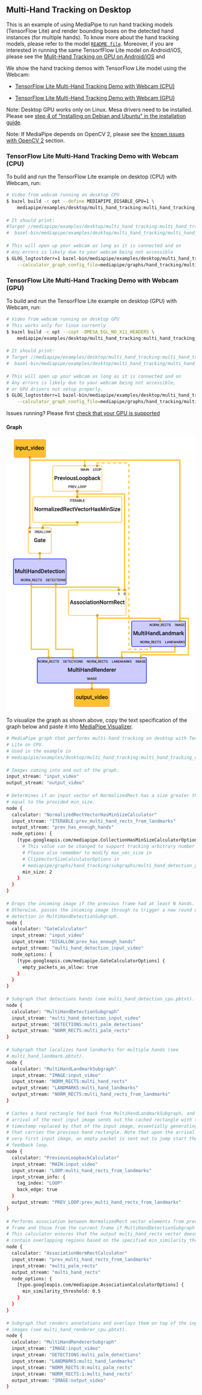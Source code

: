 ## Multi-Hand Tracking on Desktop

This is an example of using MediaPipe to run hand tracking models (TensorFlow
Lite) and render bounding boxes on the detected hand instances (for multiple
hands). To know more about the hand tracking models, please refer to the model
[`README file`]. Moreover, if you are interested in running the same TensorfFlow
Lite model on Android/iOS, please see the
[Mulit-Hand Tracking on GPU on Android/iOS](multi_hand_tracking_mobile_gpu.md)
and

We show the hand tracking demos with TensorFlow Lite model using the Webcam:

-   [TensorFlow Lite Multi-Hand Tracking Demo with Webcam (CPU)](#tensorflow-lite-multi-hand-tracking-demo-with-webcam-cpu)

-   [TensorFlow Lite Multi-Hand Tracking Demo with Webcam (GPU)](#tensorflow-lite-multi-hand-tracking-demo-with-webcam-gpu)

Note: Desktop GPU works only on Linux. Mesa drivers need to be installed. Please
see
[step 4 of "Installing on Debian and Ubuntu" in the installation guide](./install.md).

Note: If MediaPipe depends on OpenCV 2, please see the
[known issues with OpenCV 2](./object_detection_desktop.md#known-issues-with-opencv-2)
section.

### TensorFlow Lite Multi-Hand Tracking Demo with Webcam (CPU)

To build and run the TensorFlow Lite example on desktop (CPU) with Webcam, run:

```bash
# Video from webcam running on desktop CPU
$ bazel build -c opt --define MEDIAPIPE_DISABLE_GPU=1 \
    mediapipe/examples/desktop/multi_hand_tracking:multi_hand_tracking_cpu

# It should print:
#Target //mediapipe/examples/desktop/multi_hand_tracking:multi_hand_tracking_cpu up-to-date:
#  bazel-bin/mediapipe/examples/desktop/multi_hand_tracking/multi_hand_tracking_cpu

# This will open up your webcam as long as it is connected and on
# Any errors is likely due to your webcam being not accessible
$ GLOG_logtostderr=1 bazel-bin/mediapipe/examples/desktop/multi_hand_tracking/multi_hand_tracking_cpu \
    --calculator_graph_config_file=mediapipe/graphs/hand_tracking/multi_hand_tracking_desktop_live.pbtxt
```

### TensorFlow Lite Multi-Hand Tracking Demo with Webcam (GPU)

To build and run the TensorFlow Lite example on desktop (GPU) with Webcam, run:

```bash
# Video from webcam running on desktop GPU
# This works only for linux currently
$ bazel build -c opt --copt -DMESA_EGL_NO_X11_HEADERS \
    mediapipe/examples/desktop/multi_hand_tracking:multi_hand_tracking_gpu

# It should print:
# Target //mediapipe/examples/desktop/multi_hand_tracking:multi_hand_tracking_gpu up-to-date:
#  bazel-bin/mediapipe/examples/desktop/multi_hand_tracking/multi_hand_tracking_gpu

# This will open up your webcam as long as it is connected and on
# Any errors is likely due to your webcam being not accessible,
# or GPU drivers not setup properly.
$ GLOG_logtostderr=1 bazel-bin/mediapipe/examples/desktop/multi_hand_tracking/multi_hand_tracking_gpu \
    --calculator_graph_config_file=mediapipe/graphs/hand_tracking/multi_hand_tracking_mobile.pbtxt
```

Issues running? Please first
[check that your GPU is supported](./gpu.md#desktop-gpu-linux)

#### Graph

![graph visualization](images/multi_hand_tracking_desktop.png)

To visualize the graph as shown above, copy the text specification of the graph
below and paste it into [MediaPipe Visualizer](https://viz.mediapipe.dev).

```bash
# MediaPipe graph that performs multi-hand tracking on desktop with TensorFlow
# Lite on CPU.
# Used in the example in
# mediapipie/examples/desktop/multi_hand_tracking:multi_hand_tracking_cpu.

# Images coming into and out of the graph.
input_stream: "input_video"
output_stream: "output_video"

# Determines if an input vector of NormalizedRect has a size greater than or
# equal to the provided min_size.
node {
  calculator: "NormalizedRectVectorHasMinSizeCalculator"
  input_stream: "ITERABLE:prev_multi_hand_rects_from_landmarks"
  output_stream: "prev_has_enough_hands"
  node_options: {
    [type.googleapis.com/mediapipe.CollectionHasMinSizeCalculatorOptions] {
      # This value can be changed to support tracking arbitrary number of hands.
      # Please also remember to modify max_vec_size in
      # ClipVectorSizeCalculatorOptions in
      # mediapipe/graphs/hand_tracking/subgraphs/multi_hand_detection_gpu.pbtxt
      min_size: 2
    }
  }
}

# Drops the incoming image if the previous frame had at least N hands.
# Otherwise, passes the incoming image through to trigger a new round of hand
# detection in MultiHandDetectionSubgraph.
node {
  calculator: "GateCalculator"
  input_stream: "input_video"
  input_stream: "DISALLOW:prev_has_enough_hands"
  output_stream: "multi_hand_detection_input_video"
  node_options: {
    [type.googleapis.com/mediapipe.GateCalculatorOptions] {
      empty_packets_as_allow: true
    }
  }
}

# Subgraph that detections hands (see multi_hand_detection_cpu.pbtxt).
node {
  calculator: "MultiHandDetectionSubgraph"
  input_stream: "multi_hand_detection_input_video"
  output_stream: "DETECTIONS:multi_palm_detections"
  output_stream: "NORM_RECTS:multi_palm_rects"
}

# Subgraph that localizes hand landmarks for multiple hands (see
# multi_hand_landmark.pbtxt).
node {
  calculator: "MultiHandLandmarkSubgraph"
  input_stream: "IMAGE:input_video"
  input_stream: "NORM_RECTS:multi_hand_rects"
  output_stream: "LANDMARKS:multi_hand_landmarks"
  output_stream: "NORM_RECTS:multi_hand_rects_from_landmarks"
}

# Caches a hand rectangle fed back from MultiHandLandmarkSubgraph, and upon the
# arrival of the next input image sends out the cached rectangle with the
# timestamp replaced by that of the input image, essentially generating a packet
# that carries the previous hand rectangle. Note that upon the arrival of the
# very first input image, an empty packet is sent out to jump start the
# feedback loop.
node {
  calculator: "PreviousLoopbackCalculator"
  input_stream: "MAIN:input_video"
  input_stream: "LOOP:multi_hand_rects_from_landmarks"
  input_stream_info: {
    tag_index: "LOOP"
    back_edge: true
  }
  output_stream: "PREV_LOOP:prev_multi_hand_rects_from_landmarks"
}

# Performs association between NormalizedRect vector elements from previous
# frame and those from the current frame if MultiHandDetectionSubgraph runs.
# This calculator ensures that the output multi_hand_rects vector doesn't
# contain overlapping regions based on the specified min_similarity_threshold.
node {
  calculator: "AssociationNormRectCalculator"
  input_stream: "prev_multi_hand_rects_from_landmarks"
  input_stream: "multi_palm_rects"
  output_stream: "multi_hand_rects"
  node_options: {
    [type.googleapis.com/mediapipe.AssociationCalculatorOptions] {
      min_similarity_threshold: 0.5
    }
  }
}

# Subgraph that renders annotations and overlays them on top of the input
# images (see multi_hand_renderer_cpu.pbtxt).
node {
  calculator: "MultiHandRendererSubgraph"
  input_stream: "IMAGE:input_video"
  input_stream: "DETECTIONS:multi_palm_detections"
  input_stream: "LANDMARKS:multi_hand_landmarks"
  input_stream: "NORM_RECTS:0:multi_palm_rects"
  input_stream: "NORM_RECTS:1:multi_hand_rects"
  output_stream: "IMAGE:output_video"
}
```

[`README file`]:https://github.com/google/mediapipe/tree/master/mediapipe/README.md
